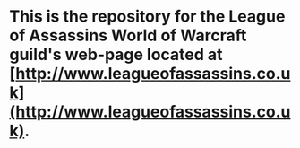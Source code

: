 # This is the repository for the League of Assassins World of Warcraft guild's web-page located at [http://www.leagueofassassins.co.uk](http://www.leagueofassassins.co.uk).
